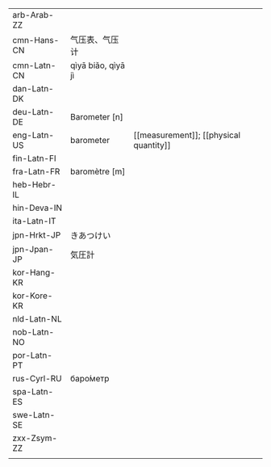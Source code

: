 | | | |
|-|-|-|
| arb-Arab-ZZ |  |  |
| cmn-Hans-CN | 气压表、气压计 |  |
| cmn-Latn-CN | qìyā biǎo, qìyā jì |  |
| dan-Latn-DK |  |  |
| deu-Latn-DE | Barometer [n] |  |
| eng-Latn-US | barometer | [[measurement]]; [[physical quantity]] |
| fin-Latn-FI |  |  |
| fra-Latn-FR | baromètre [m] |  |
| heb-Hebr-IL |  |  |
| hin-Deva-IN |  |  |
| ita-Latn-IT |  |  |
| jpn-Hrkt-JP | きあつけい |  |
| jpn-Jpan-JP | 気圧計 |  |
| kor-Hang-KR |  |  |
| kor-Kore-KR |  |  |
| nld-Latn-NL |  |  |
| nob-Latn-NO |  |  |
| por-Latn-PT |  |  |
| rus-Cyrl-RU | баро́метр |  |
| spa-Latn-ES |  |  |
| swe-Latn-SE |  |  |
| zxx-Zsym-ZZ |  |  |
|  |  |  |
